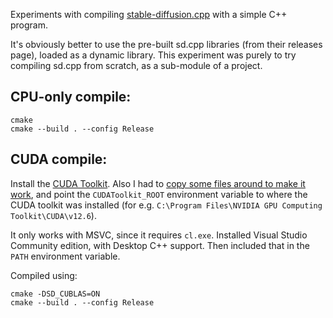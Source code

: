 Experiments with compiling [stable-diffusion.cpp](https://github.com/leejet/stable-diffusion.cpp) with a simple C++ program.

It's obviously better to use the pre-built sd.cpp libraries (from their releases page), loaded as a dynamic library. This experiment was purely to try compiling sd.cpp from scratch, as a sub-module of a project.

## CPU-only compile:

```
cmake
cmake --build . --config Release
```

## CUDA compile:

Install the [CUDA Toolkit](https://developer.nvidia.com/cuda-downloads). Also I had to [copy some files around to make it work](https://github.com/NVlabs/tiny-cuda-nn/issues/164#issuecomment-1280749170), and point the `CUDAToolkit_ROOT` environment variable to where the CUDA toolkit was installed (for e.g. `C:\Program Files\NVIDIA GPU Computing Toolkit\CUDA\v12.6`).

It only works with MSVC, since it requires `cl.exe`. Installed Visual Studio Community edition, with Desktop C++ support. Then included that in the `PATH` environment variable.

Compiled using:
```
cmake -DSD_CUBLAS=ON
cmake --build . --config Release
```
